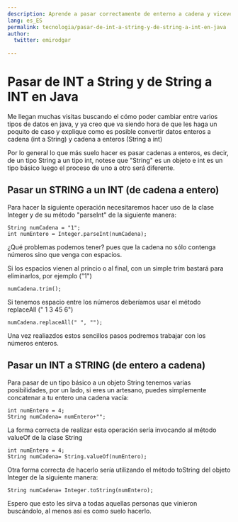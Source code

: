 ```yaml
---
description: Aprende a pasar correctamente de enterno a cadena y viceversa en Java.
lang: es_ES
permalink: tecnologia/pasar-de-int-a-string-y-de-string-a-int-en-java
author:
  twitter: emirodgar
  
---
```


# Pasar de INT a String y de String a INT en Java

Me llegan muchas visitas buscando el cómo poder cambiar entre varios tipos de datos en java, y ya creo que va siendo hora de que les haga un poquito de caso y explique como es posible convertir datos enteros a cadena (int a String) y cadena a enteros (String a int)  
  
Por lo general lo que más suelo hacer es pasar cadenas a enteros, es decir, de un tipo String a un tipo int, notese que "String" es un objeto e int es un tipo básico luego el proceso de uno a otro será diferente.  
  
## Pasar un STRING a un INT (de cadena a entero)  
  
Para hacer la siguiente operación necesitaremos hacer uso de la clase Integer y de su método "parseInt" de la siguiente manera:

    String numCadena = "1";      
    int numEntero = Integer.parseInt(numCadena);
¿Qué problemas podemos tener? pues que la cadena no sólo contenga números sino que venga con espacios.  
  
Si los espacios vienen al princio o al final, con un simple trim bastará para eliminarlos, por ejemplo ("1")

    numCadena.trim();

Si tenemos espacio entre los números deberíamos usar el método replaceAll (" 1 3 45 6")

    numCadena.replaceAll(" ", "");

Una vez realiazdos estos sencillos pasos podremos trabajar con los números enteros.  
  
## Pasar un INT a STRING (de entero a cadena)  
  
Para pasar de un tipo básico a un objeto String tenemos varias posibilidades, por un lado, si eres un artesano, puedes simplemente concatenar a tu entero una cadena vacía:

    int numEntero = 4;    
    String numCadena= numEntero+"";

La forma correcta de realizar esta operación sería invocando al método valueOf de la clase String  
  

    int numEntero = 4;    
    String numCadena= String.valueOf(numEntero);

Otra forma correcta de hacerlo sería utilizando el método toString del objeto Integer de la siguiente manera:

    String numCadena= Integer.toString(numEntero);

  
Espero que esto les sirva a todas aquellas personas que vinieron buscándolo, al menos así es como suelo hacerlo.
<!--stackedit_data:
eyJoaXN0b3J5IjpbNzY1MzQyNjUyXX0=
-->